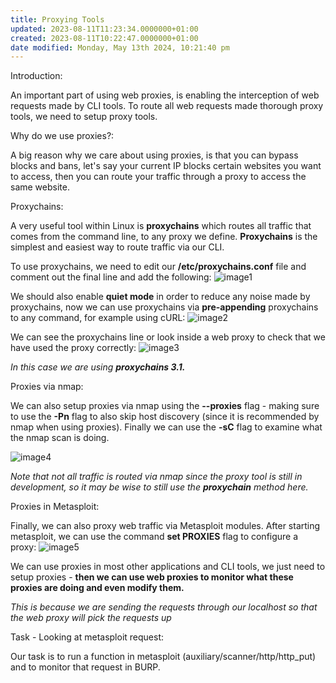 ```yaml
---
title: Proxying Tools
updated: 2023-08-11T11:23:34.0000000+01:00
created: 2023-08-11T10:22:47.0000000+01:00
date modified: Monday, May 13th 2024, 10:21:40 pm
---
```


Introduction:

An important part of using web proxies, is enabling the interception of web requests made by CLI tools. To route all web requests made thorough proxy tools, we need to setup proxy tools.

Why do we use proxies?:

A big reason why we care about using proxies, is that you can bypass blocks and bans, let's say your current IP blocks certain websites you want to access, then you can route your traffic through a proxy to access the same website.

Proxychains:

A very useful tool within Linux is **proxychains** which routes all traffic that comes from the command line, to any proxy we define. **Proxychains** is the simplest and easiest way to route traffic via our CLI.

To use proxychains, we need to edit our **/etc/proxychains.conf** file and comment out the final line and add the following:
![image1](../../../../_resources/image1-174.png)

We should also enable **quiet mode** in order to reduce any noise made by proxychains, now we can use proxychains via **pre-appending** proxychains to any command, for example using cURL:
![image2](../../../../_resources/image2-143.png)

We can see the proxychains line or look inside a web proxy to check that we have used the proxy correctly:
![image3](../../../../_resources/image3-109.png)

*In this case we are using **proxychains 3.1.***

Proxies via nmap:

We can also setup proxies via nmap using the **--proxies** flag - making sure to use the **-Pn** flag to also skip host discovery (since it is recommended by nmap when using proxies). Finally we can use the **-sC** flag to examine what the nmap scan is doing.

![image4](../../../../_resources/image4-86.png)

*Note that not all traffic is routed via nmap since the proxy tool is still in development, so it may be wise to still use the **proxychain** method here.*

Proxies in Metasploit:

Finally, we can also proxy web traffic via Metasploit modules. After starting metasploit, we can use the command **set PROXIES** flag to configure a proxy:
![image5](../../../../_resources/image5-66.png)

We can use proxies in most other applications and CLI tools, we just need to setup proxies - **then we can use web proxies to monitor what these proxies are doing and even modify them.**

*This is because we are sending the requests through our localhost so that the web proxy will pick the requests up*

Task - Looking at metasploit request:

Our task is to run a function in metasploit (auxiliary/scanner/http/http_put) and to monitor that request in BURP.

